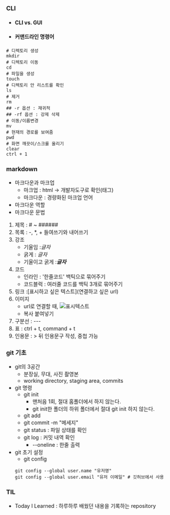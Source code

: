 ### CLI

- #### CLI vs. GUI 
- #### 커맨드라인 명령어

```
# 디렉토리 생성 
mkdir
# 디렉토리 이동 
cd 
# 파일을 생성 
touch 
# 디렉토리 안 리스트를 확인 
ls
# 제거 
rm
## -r 옵션 : 재귀적
## -rf 옵션 : 강제 삭제 
# 이동/이름변경 
mv
# 현재의 경로를 보여줌 
pwd
# 화면 깨끗이/스크롤 올리기 
clear
ctrl + 1
```
### markdown

- 마크다운과 마크업 
    - 마크업 : html -> 개발자도구로 확인(태그)
    - 마크다운 : 경량화된 마크업 언어
- 마크다운 역할 
- 마크다운 문법
1. 제목 : # ~ ######
2. 목록 : -, *, + 들여쓰기와 내어쓰기
3. 강조
    - 기울임 :*글자*
    - 굵게 : *글자*
    - 기울이고 굵게 :***글자***
4. 코드 
    - 인라인 : '한줄코드' 백틱으로 묶어주기
    - 코드블럭 : 여러줄 코드를 백틱 3개로 묶어주기 
5. 링크 :[표시하고 싶은 텍스트](연결하고 싶은 url)
6. 이미지 
    - url로 연결할 때, ![표시텍스트](연결url)
    - 복사 붙여넣기 
7. 구분선 : ---
8. 표 : ctrl + t, command + t
9. 인용문 : > 뒤 인용문구 작성, 중첩 가능 

### git 기초 
- git의 3공간 
    - 분장실, 무대, 사진 촬영본 
    - working directory, staging area, commits
- git 명령 
    - git init 
        - 맨처음 1회, 절대 홈폴더에서 하지 않는다. 
        - git init한 폴더의 하위 폴더에서 절대 git init 하지 않는다.
    - git add 
    - git commit -m "메세지"
    - git status : 파일 상태를 확인 
    - git log : 커밋 내역 확인 
        - --oneline : 한줄 출력 
- git 초기 설정 
    - git config
    ```
    git config --global user.name "유저명"
    git config --global user.email "유저 이메일" # 깃허브에서 사용 
    ```
### TIL 
 - Today I Learned : 하루하루 배웠던 내용을 기록하는 repository

        
